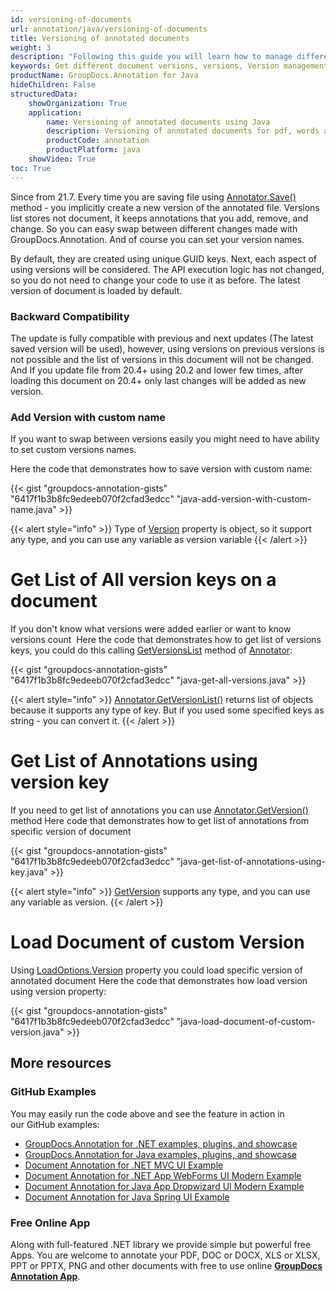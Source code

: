 ```yaml
---
id: versioning-of-documents
url: annotation/java/versioning-of-documents
title: Versioning of annotated documents
weight: 3
description: "Following this guide you will learn how to manage different versions of document using GroupDocs.Annotation for Java API."
keywords: Get different document versions, versions, Version management
productName: GroupDocs.Annotation for Java
hideChildren: False
structuredData:
    showOrganization: True
    application:
        name: Versioning of annotated documents using Java
        description: Versioning of annotated documents for pdf, words and other documents natively on mac, windows or ubuntu with high performance using Java language and GroupDocs.Annotation for Java APIs
        productCode: annotation
        productPlatform: java 
    showVideo: True
toc: True
---
```


Since from 21.7.
Every time you are saving file using [Annotator.Save()](https://apireference.groupdocs.com/annotation/java/com.groupdocs.annotation/Annotator#save(java.io.InputStream)) method - you implicitly create a new version of the annotated file. Versions list stores not document, it keeps annotations that you add, remove, and change. So you can easy swap between different changes made with GroupDocs.Annotation. And of course you can set your version names.

By default, they are created using unique GUID keys. Next, each aspect of using versions will be considered. The API execution logic has not changed, so you do not need to change your code to use it as before. The latest version of document is loaded by default. 

### Backward Compatibility

The update is fully compatible with previous and next updates (The latest saved version will be used), however, using versions on previous versions is not possible and the list of versions in this document will not be changed. And If you update file from 20.4+ using 20.2 and lower few times, after loading this document on 20.4+ only last changes will be added as new version.

### Add Version with custom name

If you want to swap between versions easily you might need to have ability to set custom versions names.

  
Here the code that demonstrates how to save version with custom name:

{{< gist "groupdocs-annotation-gists" "6417f1b3b8fc9edeeb070f2cfad3edcc" "java-add-version-with-custom-name.java" >}}

{{< alert style="info" >}}
Type of [Version](https://apireference.groupdocs.com/java/annotation/com.groupdocs.annotation.options/saveoptions/) property is object, so it support any type, and you can use any variable as version variable
{{< /alert >}}
# Get List of All version keys on a document
If you don't know what versions were added earlier or want to know versions count 
Here the code that demonstrates how to get list of versions keys, you could do this calling [GetVersionsList](https://apireference.groupdocs.com/annotation/java/com.groupdocs.annotation/Annotator#getversionslist) method of [Annotator](https://apireference.groupdocs.com/java/annotation/com.groupdocs.annotation/annotator):

{{< gist "groupdocs-annotation-gists" "6417f1b3b8fc9edeeb070f2cfad3edcc" "java-get-all-versions.java" >}}

{{< alert style="info" >}}
[Annotator.GetVersionList()](https://apireference.groupdocs.com/annotation/java/com.groupdocs.annotation/Annotator#getversionslist) returns list of objects because it supports any type of key. But if you used some specified keys as string - you can convert it.
{{< /alert >}}
# Get List of Annotations using version key
If you need to get list of annotations you can use [Annotator.GetVersion()](https://apireference.groupdocs.com/annotation/java/com.groupdocs.annotation/Annotator#getversionslist) method
Here code that demonstrates how to get list of annotations from specific version of document

{{< gist "groupdocs-annotation-gists" "6417f1b3b8fc9edeeb070f2cfad3edcc" "java-get-list-of-annotations-using-key.java" >}}

{{< alert style="info" >}}
[GetVersion](https://apireference.groupdocs.com/annotation/java/com.groupdocs.annotation/Annotator#getversionslist) supports any type, and you can use any variable as version.
{{< /alert >}}
# Load Document of custom Version
Using [LoadOptions.Version](https://apireference.groupdocs.com/java/annotation/com.groupdocs.annotation.options/loadoptions/) property you could load specific version of annotated document
Here the code that demonstrates how load version using version property:

{{< gist "groupdocs-annotation-gists" "6417f1b3b8fc9edeeb070f2cfad3edcc" "java-load-document-of-custom-version.java" >}}

## More resources
### GitHub Examples
You may easily run the code above and see the feature in action in our GitHub examples:
*   [GroupDocs.Annotation for .NET examples, plugins, and showcase](https://github.com/groupdocs-annotation/GroupDocs.Annotation-for-.NET)
*   [GroupDocs.Annotation for Java examples, plugins, and showcase](https://github.com/groupdocs-annotation/GroupDocs.Annotation-for-Java)
*   [Document Annotation for .NET MVC UI Example](https://github.com/groupdocs-annotation/GroupDocs.Annotation-for-.NET-MVC) 
*   [Document Annotation for .NET App WebForms UI Modern Example](https://github.com/groupdocs-annotation/GroupDocs.Annotation-for-.NET-WebForms)
*   [Document Annotation for Java App Dropwizard UI Modern Example](https://github.com/groupdocs-annotation/GroupDocs.Annotation-for-Java-Dropwizard)
*   [Document Annotation for Java Spring UI Example](https://github.com/groupdocs-annotation/GroupDocs.Annotation-for-Java-Spring)
### Free Online App
Along with full-featured .NET library we provide simple but powerful free Apps.
You are welcome to annotate your PDF, DOC or DOCX, XLS or XLSX, PPT or PPTX, PNG and other documents with free to use online **[GroupDocs Annotation App](https://products.groupdocs.app/annotation)**.
